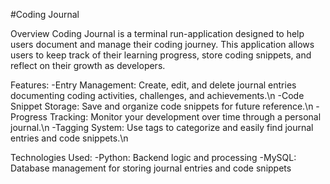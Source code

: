 #Coding Journal

Overview
Coding Journal is a terminal run-application designed to help users document and manage their coding journey. This application allows users to keep track of their learning progress, store coding snippets, and reflect on their growth as developers.

Features:
-Entry Management: Create, edit, and delete journal entries documenting coding activities, challenges, and achievements.\n
-Code Snippet Storage: Save and organize code snippets for future reference.\n
-Progress Tracking: Monitor your development over time through a personal journal.\n
-Tagging System: Use tags to categorize and easily find journal entries and code snippets.\n


Technologies Used:
-Python: Backend logic and processing
-MySQL: Database management for storing journal entries and code snippets

